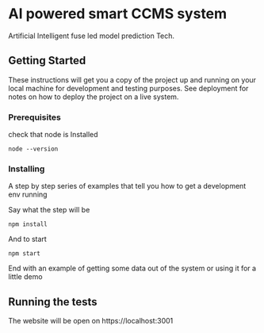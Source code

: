 # AI powered smart CCMS system

Artificial Intelligent fuse led model prediction Tech. 

## Getting Started

These instructions will get you a copy of the project up and running on your local machine for development and testing purposes. See deployment for notes on how to deploy the project on a live system.

### Prerequisites

check that node is Installed 

```
node --version
```

### Installing

A step by step series of examples that tell you how to get a development env running

Say what the step will be

```
npm install
```

And to start

```
npm start
```

End with an example of getting some data out of the system or using it for a little demo

## Running the tests

The website will be open on https://localhost:3001



